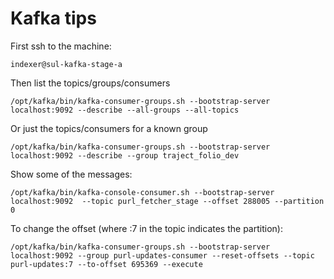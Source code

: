 # Kafka tips

First ssh to the machine:
```
indexer@sul-kafka-stage-a
```

Then list the topics/groups/consumers
```
/opt/kafka/bin/kafka-consumer-groups.sh --bootstrap-server localhost:9092 --describe --all-groups --all-topics
```

Or just the topics/consumers for a known group
```
/opt/kafka/bin/kafka-consumer-groups.sh --bootstrap-server localhost:9092 --describe --group traject_folio_dev
```


Show some of the messages:
```
/opt/kafka/bin/kafka-console-consumer.sh --bootstrap-server localhost:9092  --topic purl_fetcher_stage --offset 288005 --partition 0
```


To change the offset (where :7 in the topic indicates the partition):
```
/opt/kafka/bin/kafka-consumer-groups.sh --bootstrap-server localhost:9092 --group purl-updates-consumer --reset-offsets --topic purl-updates:7 --to-offset 695369 --execute
```
